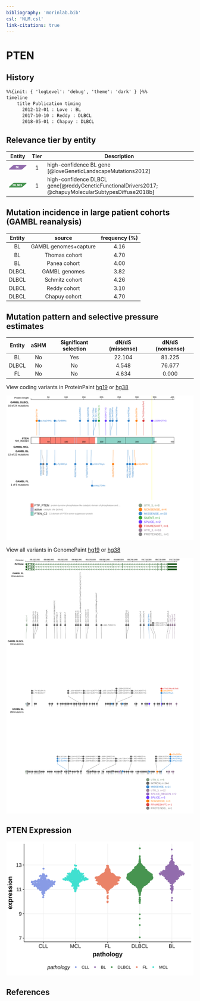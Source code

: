 ```yaml
---
bibliography: 'morinlab.bib'
csl: 'NLM.csl'
link-citations: true
---
```

# PTEN

## History
```mermaid
%%{init: { 'logLevel': 'debug', 'theme': 'dark' } }%%
timeline
    title Publication timing
      2012-12-01 : Love : BL
      2017-10-10 : Reddy : DLBCL
      2018-05-01 : Chapuy : DLBCL
```

## Relevance tier by entity

|Entity|Tier|Description               |
|:------:|:----:|--------------------------|
|![BL](images/icons/BL_tier1.png)    |1   |high-confidence BL gene   [@loveGeneticLandscapeMutations2012]|
|![DLBCL](images/icons/DLBCL_tier1.png) |1   |high-confidence DLBCL gene[@reddyGeneticFunctionalDrivers2017; @chapuyMolecularSubtypesDiffuse2018b]|

## Mutation incidence in large patient cohorts (GAMBL reanalysis)

|Entity|source               |frequency (%)|
|:------:|:---------------------:|:-------------:|
|BL    |GAMBL genomes+capture|4.16         |
|BL    |Thomas cohort        |4.70         |
|BL    |Panea cohort         |4.00         |
|DLBCL |GAMBL genomes        |3.82         |
|DLBCL |Schmitz cohort       |4.26         |
|DLBCL |Reddy cohort         |3.10         |
|DLBCL |Chapuy cohort        |4.70         |

## Mutation pattern and selective pressure estimates

|Entity|aSHM|Significant selection|dN/dS (missense)|dN/dS (nonsense)|
|:------:|:----:|:---------------------:|:----------------:|:----------------:|
|BL    |No  |Yes                  |22.104          |81.225          |
|DLBCL |No  |No                   | 4.548          |76.677          |
|FL    |No  |No                   | 4.634          | 0.000          |



View coding variants in ProteinPaint [hg19](https://morinlab.github.io/LLMPP/GAMBL/PTEN_protein.html)  or [hg38](https://morinlab.github.io/LLMPP/GAMBL/PTEN_protein_hg38.html)

![](images/proteinpaint/PTEN_NM_000314.svg)

View all variants in GenomePaint [hg19](https://morinlab.github.io/LLMPP/GAMBL/PTEN.html)  or [hg38](https://morinlab.github.io/LLMPP/GAMBL/PTEN_hg38.html)

![](images/proteinpaint/PTEN.svg)

## PTEN Expression
![](images/gene_expression/PTEN_by_pathology.svg)
<!-- ORIGIN: loveGeneticLandscapeMutations2012 -->
<!-- BL: loveGeneticLandscapeMutations2012 -->

## References

